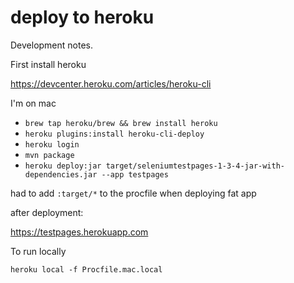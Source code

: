 # deploy to heroku

Development notes.

First install heroku

https://devcenter.heroku.com/articles/heroku-cli

I'm on mac

- `brew tap heroku/brew && brew install heroku`
- `heroku plugins:install heroku-cli-deploy`
- `heroku login`
- `mvn package`
- `heroku deploy:jar target/seleniumtestpages-1-3-4-jar-with-dependencies.jar --app testpages`

had to add `:target/*` to the procfile when deploying fat app

after deployment:

https://testpages.herokuapp.com


To run locally

`heroku local -f Procfile.mac.local`